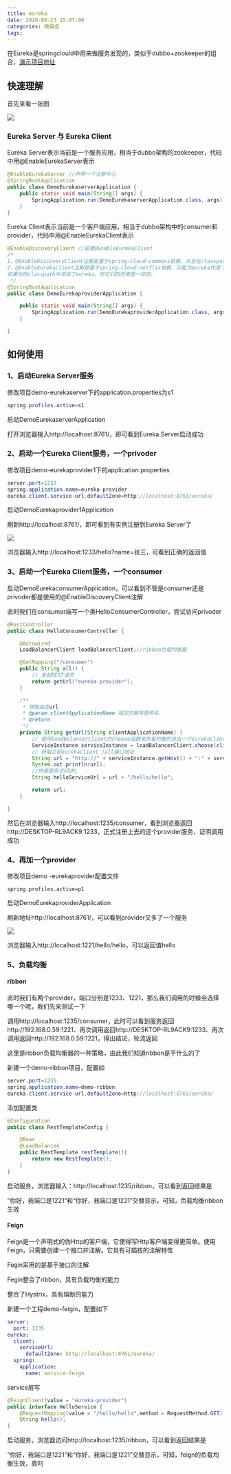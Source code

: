 ```yaml
---
title: eureka
date: 2018-08-23 15:07:00
categories: 微服务
tags: 
---
```


在Eureka是springclould中用来做服务发现的，类似于dubbo+zookeeper的组合，[演示项目地址](https://github.com/haijunY/demo-eureka.git)

## 快速理解

首先来看一张图

<img src="../../images/eureka架构图.png">

### Eureka Server 与 Eureka Client

Eureka Server表示当前是一个服务应用，相当于dubbo架构的zookeeper，代码中用@EnableEurekaServer表示

```java
@EnableEurekaServer //声明一个注册中心
@SpringBootApplication
public class DemoEurekaserverApplication {
    public static void main(String[] args) {
        SpringApplication.run(DemoEurekaserverApplication.class, args);
    }
}
```

Eureka Client表示当前是一个客户端应用，相当于dubbo架构中的consumer和provider，代码中用@EnableEurekaClient表示

```java
@EnableDiscoveryClient //或者@EnableEurekaClient
/*
1，@EnableDiscoveryClient注解是基于spring-cloud-commons依赖，并且在classpath中实现；
2，@EnableEurekaClient注解是基于spring-cloud-netflix依赖，只能为eureka作用；
如果你的classpath中添加了eureka，则它们的作用是一样的。
 */
@SpringBootApplication
public class DemoEurekaproviderApplication {

    public static void main(String[] args) {
        SpringApplication.run(DemoEurekaproviderApplication.class, args);
    }

}
```

## 如何使用

### 1、启动Eureka Server服务

修改项目demo-eurekaserver下的application.properties为s1

```java
spring.profiles.active=s1
```

启动DemoEurekaserverApplication

打开浏览器输入http://localhost:8761/，即可看到Eureka Server启动成功

### 2、启动一个Eureka Client服务，一个privoder

修改项目demo-eurekaprovider1下的application.properties

```java
server.port=1233
spring.application.name=eureka-provider
eureka.client.service-url.defaultZone=http://localhost:8761/eureka/
```

启动DemoEurekaprovider1Application

刷新http://localhost:8761/，即可看到有实例注册到Eureka Server了

<img src="../../images/eureka-instances图.png">

浏览器输入http://localhost:1233/hello?name=张三，可看到正确的返回值

### 3、启动一个Eureka Client服务，一个consumer

启动DemoEurekaconsumerApplication，可以看到不管是consumer还是privoder都是使用的@EnableDiscoveryClient注解

此时我们在consumer端写一个类HelloConsumerController，尝试访问privoder

```java
@RestController
public class HelloConsumerController {

    @Autowired
    LoadBalancerClient loadBalancerClient;//ribbon负载均衡器

    @GetMapping("/consumer")
    public String all() {
        // 发起REST请求
        return getUrl("eureka-provider");
    }

    /**
     * 获取指定url
     * @param clientApplicationName 指定的服务提供名
     * @return
     */
    private String getUrl(String clientApplicationName) {
        // 使用loadBalancerClient的choose函数来负载均衡的选出一个eurekaClient的服务实例
        ServiceInstance serviceInstance = loadBalancerClient.choose(clientApplicationName);
        // 获取之前eurekaClient /all接口地址
        String url = "http://" + serviceInstance.getHost() + ":" + serviceInstance.getPort();
        System.out.println(url);
        //拼接服务访问URL
        String helloServiceUrl = url + "/hello/hello";

        return url;
    }

}
```

然后在浏览器输入http://localhost:1235/consumer，看到浏览器返回http://DESKTOP-RL9ACK9:1233，正式注册上去的这个provider服务，证明调用成功

### 4、再加一个provider

修改项目demo -eurekaprovider配置文件

```
spring.profiles.active=p1
```

启动DemoEurekaproviderApplication

刷新地址http://localhost:8761/，可以看到provider又多了一个服务

<img src="../../images/eureka-instances图1.png">

浏览器输入http://localhost:1221/hello/hello，可以返回值hello

### 5、负载均衡

#### ribbon

此时我们有两个provider，端口分别是1233、1221，那么我们调用的时候会选择哪一个呢，我们先来测试一下

调用http://localhost:1235/consumer，此时可以看到服务返回http://192.168.0.59:1221、再次调用返回http://DESKTOP-RL9ACK9:1233、再次调用返回http://192.168.0.59:1221，得出结论，轮流返回

这里是ribbon负载均衡器的一种策略，由此我们知道ribbon是干什么的了

新建一个demo-ribbon项目，配置如

```java
server.port=1235
spring.application.name=demo-ribbon
eureka.client.service-url.defaultZone=http://localhost:8761/eureka/
```

添加配置类

```java
@Configuration
public class RestTemplateConfig {

    @Bean
    @LoadBalanced
    public RestTemplate restTemplate(){
        return new RestTemplate();
    }
}
```

启动服务，浏览器输入：http://localhost:1235/ribbon，可以看到返回结果是

”你好，我端口是1221“和“你好，我端口是1221”交替显示，可知，负载均衡ribbon生效

#### Feign

Feign是一个声明式的伪Http的客户端，它使得写Http客户端变得更简单。使用Feign，只需要创建一个接口并注解。它具有可插拔的注解特性

Fegin采用的是基于接口的注解

Fegin整合了ribbon，具有负载均衡的能力

整合了Hystrix，具有熔断的能力

新建一个工程demo-feigin，配置如下

```yml
server:
  port: 1235
eureka:
  client:
    serviceUrl:
      defaultZone: http://localhost:8761/eureka/
  spring:
    application:
      name: service-feign
```

service层写

```java
@FeignClient(value = "eureka-provider")
public interface HelloService {
    @RequestMapping(value = "/hello/hello",method = RequestMethod.GET)
    String hello();
}
```

启动服务，浏览器访问http://localhost:1235/ribbon，可以看到返回结果是

”你好，我端口是1221“和“你好，我端口是1221”交替显示，可知，feign的负载均衡生效，真叼



























